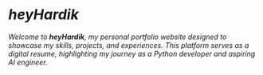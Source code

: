 # _heyHardik_

_Welcome to **heyHardik**, my personal portfolio website designed to showcase my skills, projects, and experiences. This platform serves as a digital resume, highlighting my journey as a Python developer and aspiring AI engineer._